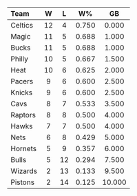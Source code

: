 | Team                             |  W  |  L  |  W%   |   GB   |
|:---------------------------------|:---:|:---:|:-----:|:------:|
| [](/r/bostonceltics) Celtics     | 12  |  4  | 0.750 | 0.000  |
| [](/r/orlandomagic) Magic        | 11  |  5  | 0.688 | 1.000  |
| [](/r/mkebucks) Bucks            | 11  |  5  | 0.688 | 1.000  |
| [](/r/sixers) Philly             | 10  |  5  | 0.667 | 1.500  |
| [](/r/heat) Heat                 | 10  |  6  | 0.625 | 2.000  |
| [](/r/pacers) Pacers             |  9  |  6  | 0.600 | 2.500  |
| [](/r/nyknicks) Knicks           |  9  |  6  | 0.600 | 2.500  |
| [](/r/clevelandcavs) Cavs        |  8  |  7  | 0.533 | 3.500  |
| [](/r/torontoraptors) Raptors    |  8  |  8  | 0.500 | 4.000  |
| [](/r/atlantahawks) Hawks        |  7  |  7  | 0.500 | 4.000  |
| [](/r/gonets) Nets               |  6  |  8  | 0.429 | 5.000  |
| [](/r/charlottehornets) Hornets  |  5  |  9  | 0.357 | 6.000  |
| [](/r/chicagobulls) Bulls        |  5  | 12  | 0.294 | 7.500  |
| [](/r/washingtonwizards) Wizards |  2  | 13  | 0.133 | 9.500  |
| [](/r/detroitpistons) Pistons    |  2  | 14  | 0.125 | 10.000 |